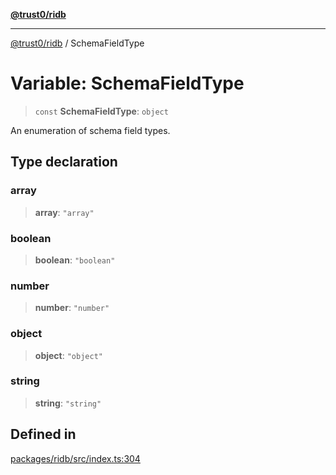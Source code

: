 [**@trust0/ridb**](../README.md)

***

[@trust0/ridb](../README.md) / SchemaFieldType

# Variable: SchemaFieldType

> `const` **SchemaFieldType**: `object`

An enumeration of schema field types.

## Type declaration

### array

> **array**: `"array"`

### boolean

> **boolean**: `"boolean"`

### number

> **number**: `"number"`

### object

> **object**: `"object"`

### string

> **string**: `"string"`

## Defined in

[packages/ridb/src/index.ts:304](https://github.com/elribonazo/RIDB/blob/56953e7daf1db67092f8732dd6adee955f103a76/packages/ridb/src/index.ts#L304)
